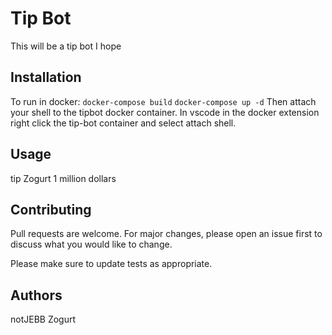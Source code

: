 # Tip Bot

This will be a tip bot I hope

## Installation

To run in docker:
  `docker-compose build`
  `docker-compose up -d`
Then attach your shell to the tipbot docker container. In vscode in the docker extension right click the tip-bot container and select attach shell.

## Usage

tip Zogurt 1 million dollars

## Contributing
Pull requests are welcome. For major changes, please open an issue first to discuss what you would like to change.

Please make sure to update tests as appropriate.

## Authors
notJEBB
Zogurt
